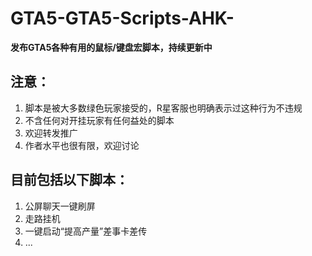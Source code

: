 # GTA5-GTA5-Scripts-AHK-
**发布GTA5各种有用的鼠标/键盘宏脚本，持续更新中**

## 注意：
1. 脚本是被大多数绿色玩家接受的，R星客服也明确表示过这种行为不违规
2. 不含任何对开挂玩家有任何益处的脚本
3. 欢迎转发推广
4. 作者水平也很有限，欢迎讨论

## 目前包括以下脚本：
1. 公屏聊天一键刷屏
2. 走路挂机
3. 一键启动“提高产量”差事卡差传
4. ...
